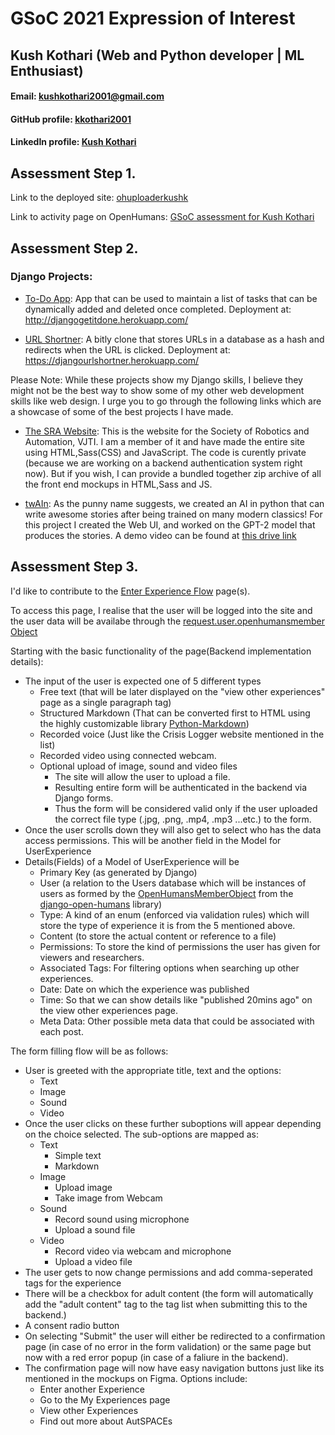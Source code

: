 # GSoC 2021 Expression of Interest
## Kush Kothari (Web and Python developer | ML Enthusiast)
#### Email: kushkothari2001@gmail.com
#### GitHub profile: [kkothari2001](https://github.com/kkothari2001)
#### LinkedIn profile: [Kush Kothari](https://www.linkedin.com/in/kush-kothari-ba013218b/)


## Assessment Step 1.

Link to the deployed site: [ohuploaderkushk](https://ohuploaderkushk.herokuapp.com/)

Link to activity page on OpenHumans: [GSoC assessment for Kush Kothari](https://www.openhumans.org/activity/gsoc-assesment-for-kush-kothari/)

## Assessment Step 2.

### Django Projects:
- [To-Do App](https://github.com/kkothari2001/django-todo): App that can be used to maintain a list of tasks that can be dynamically added and deleted once completed. Deployment at: http://djangogetitdone.herokuapp.com/
  
- [URL Shortner](https://github.com/kkothari2001/django-url-shortner): A bitly clone that stores URLs in a database as a hash and redirects when the URL is clicked. Deployment at: https://djangourlshortner.herokuapp.com/

Please Note: While these projects show my Django skills, I believe they might not be the best way to show some of my other web development skills like web design. I urge you to go through the following links which are a showcase of some of the best projects I have made.

- [The SRA Website](https://sravjti.tech/): This is the website for the Society of Robotics and Automation, VJTI. I am a member of it and have made the entire site using HTML,Sass(CSS) and JavaScript. The code is curently private (because we are working on a backend authentication system right now). But if you wish, I can provide a bundled together zip archive of all the front end mockups in HTML,Sass and JS.

- [twAIn](https://github.com/kkothari2001/twAIn): As the punny name suggests, we created an AI in python that can write awesome stories after being trained on many modern classics! For this project I created the Web UI, and worked on the GPT-2 model that produces the stories. A demo video can be found at [this drive link](https://drive.google.com/drive/folders/157-9lOdn5lImO3KYgIIfoL04XEfkUpTj?usp=sharing)


## Assessment Step 3.

I'd like to contribute to the [Enter Experience Flow](https://github.com/GeorgiaHCA/AutSPACEs/blob/main/platform-design/requirements-list.md#enter-experiences-flow) page(s).

To access this page, I realise that the user will be logged into the site and the user data will be availabe through the [request.user.openhumansmember Object](https://django-open-humans.readthedocs.io/en/latest/modules/interactions.html#accessing-an-openhumansmember-object)

Starting with the basic functionality of the page(Backend implementation details):
- The input of the user is expected one of 5 different types
  - Free text (that will be later displayed on the "view other experiences" page as a single paragraph tag)
  - Structured Markdown (That can be converted first to HTML using the highly customizable library [Python-Markdown](https://pypi.org/project/Markdown/))
  - Recorded voice (Just like the Crisis Logger website mentioned in the list)
  - Recorded video using connected webcam.
  - Optional upload of image, sound and video files 
    - The site will allow the user to upload a file.
    - Resulting entire form will be authenticated in the backend via Django forms.
    - Thus the form will be considered valid only if the user uploaded the correct file type (.jpg, .png, .mp4, .mp3 ...etc.) to the form.
- Once the user scrolls down they will also get to select who has the data access permissions. This will be another field in the Model for UserExperience
- Details(Fields) of a Model of UserExperience will be
  - Primary Key (as generated by Django)
  - User (a relation to the Users database which will be instances of users as formed by the [OpenHumansMemberObject](https://django-open-humans.readthedocs.io/en/latest/modules/interactions.html#accessing-an-openhumansmember-object) from the [django-open-humans](https://django-open-humans.readthedocs.io/en/latest/index.html) library)
  - Type: A kind of an enum (enforced via validation rules) which will store the type of experience it is from the 5 mentioned above.
  - Content (to store the actual content or reference to a file)
  - Permissions: To store the kind of permissions the user has given for viewers and researchers.
  - Associated Tags: For filtering options when searching up other experiences.
  - Date: Date on which the experience was published
  - Time: So that we can show details like "published 20mins ago" on the view other experiences page.
  - Meta Data: Other possible meta data that could be associated with each post.

The form filling flow will be as follows:
- User is greeted with the appropriate title, text and the options:
  - Text
  - Image
  - Sound
  - Video
- Once the user clicks on these further suboptions will appear depending on the choice selected. The sub-options are mapped as:
  - Text
    - Simple text
    - Markdown
  - Image
    - Upload image
    - Take image from Webcam
  - Sound
    - Record sound using microphone
    - Upload a sound file
  - Video
    - Record video via webcam and microphone
    - Upload a video file
- The user gets to now change permissions and add comma-seperated tags for the experience
- There will be a checkbox for adult content (the form will automatically add the "adult content" tag to the tag list when submitting this to the backend.)
- A consent radio button
- On selecting "Submit" the user will either be redirected to a confirmation page (in case of no error in the form validation) or the same page but now with a red error popup (in case of a faliure in the backend).
- The confirmation page will now have easy navigation buttons just like its mentioned in the mockups on Figma. Options include:
  - Enter another Experience
  - Go to the My Experiences page
  - View other Experiences
  - Find out more about AutSPACEs